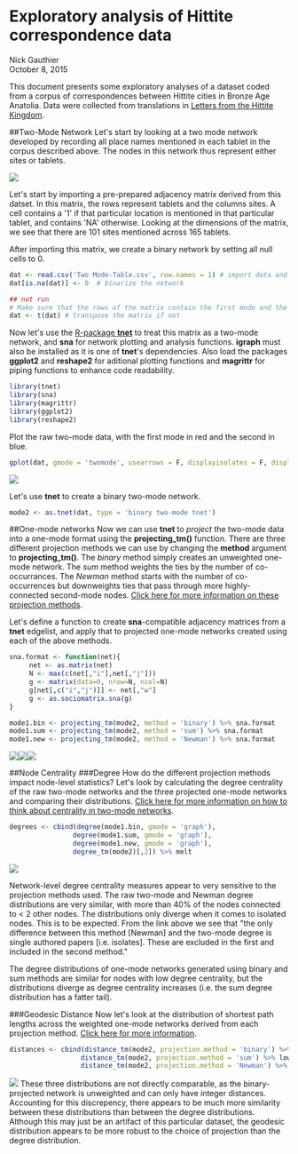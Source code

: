 # Exploratory analysis of Hittite correspondence data
Nick Gauthier  
October 8, 2015  

This document presents some exploratory analyses of a dataset coded from a corpus of correspondences between Hittite cities in Bronze Age Anatolia. Data were collected from translations in [Letters from the Hittite Kingdom](https://books.google.com/books/about/Letters_from_the_Hittite_Kingdom.html?id=7B2y1lSFMFAC). 

##Two-Mode Network
Let's start by looking at a two mode network developed by recording all place names mentioned in each tablet in the corpus described above. The nodes in this network thus represent either sites or tablets.  
  
![](spreadsheet_example.png)

  
  
  Let's start by importing a pre-prepared adjacency matrix derived from this datset. In this matrix, the rows represent tablets and the columns sites. A cell contains a '1' if that particular location is mentioned in that particular tablet, and contains 'NA' otherwise. Looking at the dimensions of the matrix, we see that there are 101 sites mentioned across 165 tablets. 
  
  After importing this matrix, we create a binary network by setting all null cells to 0.


```r
dat <- read.csv('Two Mode-Table.csv', row.names = 1) # import data and use the values in column 1 as row names
dat[is.na(dat)] <- 0  # binarize the network

## not run
# Make sure that the rows of the matrix contain the first mode and the columns the second mode.
dat <- t(dat) # transpose the matrix if not
```


Now let's use the [R-package **tnet**](https://cran.r-project.org/web/packages/tnet/tnet.pdf) to treat this matrix as a two-mode network, and **sna** for network plotting and analysis functions. **igraph** must also be installed as it is one of **tnet**'s dependencies. Also load the packages **ggplot2** and **reshape2** for aditional plotting functions and **magrittr** for piping functions to enhance code readability.


```r
library(tnet)
library(sna)
library(magrittr)
library(ggplot2)
library(reshape2)
```
  
Plot the raw two-mode data, with the first mode in red and the second in blue.
  

```r
gplot(dat, gmode = 'twomode', usearrows = F, displayisolates = F, displaylabels = T,label.cex = .5)
```

![](hittite_analysis_files/figure-html/unnamed-chunk-3-1.png)<!-- -->
  
  Let's use **tnet** to create a binary two-mode network.
  

```r
mode2 <- as.tnet(dat, type = 'binary two-mode tnet')
```


##One-mode networks
Now we can use **tnet** to *project* the two-mode data into a one-mode format using the **projecting_tm()** function. There are three different projection methods we can use by changing the **method** argument to **projecting_tm()**. The *binary* method simply creates an unweighted one-mode network. The *sum* method weights the ties by the number of co-occurrances. The *Newman* method starts with the number of co-occurrences but downweights ties that pass through more highly-connected second-mode nodes. [Click here for more information on these projection methods](http://toreopsahl.com/tnet/two-mode-networks/projection/).
 
 Let's define a function to create **sna**-compatible adjacency matrices from a **tnet** edgelist, and apply that to projected one-mode networks created using each of the above methods.


```r
sna.format <- function(net){
     net <- as.matrix(net)
     N <- max(c(net[,"i"],net[,"j"]))
     g <- matrix(data=0, nrow=N, ncol=N)
     g[net[,c("i","j")]] <- net[,"w"]
     g <- as.sociomatrix.sna(g)
}

mode1.bin <- projecting_tm(mode2, method = 'binary') %>% sna.format
mode1.sum <- projecting_tm(mode2, method = 'sum') %>% sna.format
mode1.new <- projecting_tm(mode2, method = 'Newman') %>% sna.format
```

![](hittite_analysis_files/figure-html/unnamed-chunk-6-1.png)<!-- -->![](hittite_analysis_files/figure-html/unnamed-chunk-6-2.png)<!-- -->![](hittite_analysis_files/figure-html/unnamed-chunk-6-3.png)<!-- -->


##Node Centrality
###Degree
How do the different projection methods impact node-level statistics? Let's look by calculating the degree centrality of the raw two-mode networks and the three projected one-mode networks and comparing their distributions. [Click here for more information on how to think about centrality in two-mode networks](http://toreopsahl.com/tnet/two-mode-networks/node-centrality/).

```r
degrees <- cbind(degree(mode1.bin, gmode = 'graph'),
                degree(mode1.sum, gmode = 'graph'),
                degree(mode1.new, gmode = 'graph'), 
                degree_tm(mode2)[,2]) %>% melt
```

![](hittite_analysis_files/figure-html/unnamed-chunk-8-1.png)<!-- -->

Network-level degree centrality measures appear to very sensitive to the projection methods used. The raw two-mode and Newman degree distributions are very similar, with more than 40% of the nodes connected to < 2 other nodes. The distributions only diverge when it comes to isolated nodes. This is to be expected. From the link above we see that "the only difference between this method [Newman] and the two-mode degree is single authored papers [i.e. isolates]. These are excluded in the first and included in the second method."
 
 The degree distributions of one-mode networks generated using binary and sum methods are similar for nodes with low degree centrality, but the distributions diverge as degree centrality increases (i.e. the sum degree distribution has a fatter tail).

###Geodesic Distance
Now let's look at the distribution of shortest path lengths across the weighted one-mode networks derived from each projection method. [Click here for more information](http://toreopsahl.com/tnet/two-mode-networks/shortest-paths/).


```r
distances <- cbind(distance_tm(mode2, projection.method = 'binary') %>% lower.tri.remove %>% c,
                  distance_tm(mode2, projection.method = 'sum') %>% lower.tri.remove %>% c,
                  distance_tm(mode2, projection.method = 'Newman') %>% lower.tri.remove %>% c) %>% melt
```

![](hittite_analysis_files/figure-html/unnamed-chunk-10-1.png)<!-- -->
These three distributions are not directly comparable, as the binary-projected network is unweighted and can only have integer distances. Accounting for this discrepency, there appears to be much more similarity between these distributions than between the degree distributions. Although this may just be an artifact of this particular dataset, the geodesic distribution appears to be more robust to the choice of projection than the degree distribution.

